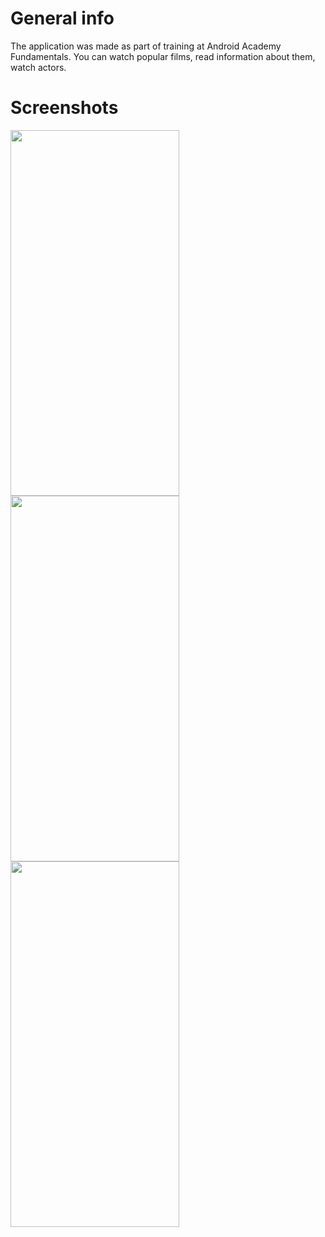 
# General info
The application was made as part of training at Android Academy Fundamentals. 
You can watch popular films, read information about them, watch actors. 

# Screenshots
<img src="https://user-images.githubusercontent.com/53014698/113436103-c153ed80-93ec-11eb-8d40-db2e0fbc8482.jpg" height="585" width="270" />
<img src="https://user-images.githubusercontent.com/53014698/113436123-cb75ec00-93ec-11eb-9908-c540a408a7f4.jpg" height="585" width="270" />
<img src="https://user-images.githubusercontent.com/53014698/113436111-c6b13800-93ec-11eb-9fcd-c14392424b39.jpg" height="585" width="270" />

